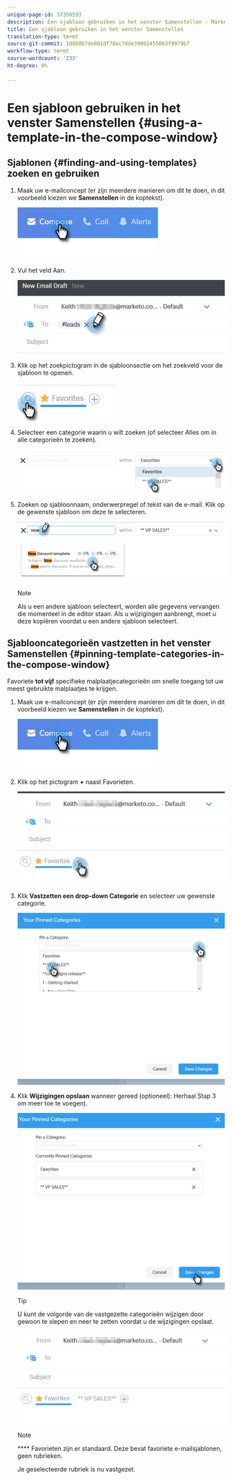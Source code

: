 ```yaml
---
unique-page-id: 37356593
description: Een sjabloon gebruiken in het venster Samenstellen - Marketo Docs - Productdocumentatie
title: Een sjabloon gebruiken in het venster Samenstellen
translation-type: tm+mt
source-git-commit: 1dd80b7de801df78ac7dde39002455063f9979b7
workflow-type: tm+mt
source-wordcount: '233'
ht-degree: 0%

---
```



# Een sjabloon gebruiken in het venster Samenstellen {#using-a-template-in-the-compose-window}

## Sjablonen {#finding-and-using-templates} zoeken en gebruiken

1. Maak uw e-mailconcept (er zijn meerdere manieren om dit te doen, in dit voorbeeld kiezen we **Samenstellen** in de koptekst).

   ![](assets/one-6.png)

1. Vul het veld Aan.

   ![](assets/searching-two.png)

1. Klik op het zoekpictogram in de sjabloonsectie om het zoekveld voor de sjabloon te openen.

   ![](assets/searching-three.png)

1. Selecteer een categorie waarin u wilt zoeken (of selecteer Alles om in alle categorieën te zoeken).

   ![](assets/searching-four.png)

1. Zoeken op sjabloonnaam, onderwerpregel of tekst van de e-mail. Klik op de gewenste sjabloon om deze te selecteren.

   ![](assets/searching-five.png)

   >[!NOTE]
   >
   >Als u een andere sjabloon selecteert, worden alle gegevens vervangen die momenteel in de editor staan. Als u wijzigingen aanbrengt, moet u deze kopiëren voordat u een andere sjabloon selecteert.

## Sjablooncategorieën vastzetten in het venster Samenstellen {#pinning-template-categories-in-the-compose-window}

Favoriete **tot vijf** specifieke malplaatjecategorieën om snelle toegang tot uw meest gebruikte malplaatjes te krijgen.

1. Maak uw e-mailconcept (er zijn meerdere manieren om dit te doen, in dit voorbeeld kiezen we **Samenstellen** in de koptekst).

   ![](assets/one-6.png)

1. Klik op het pictogram **+** naast Favorieten.

   ![](assets/pinning-two.png)

1. Klik **Vastzetten een drop-down Categorie** en selecteer uw gewenste categorie.

   ![](assets/pinning-three.png)

1. Klik **Wijzigingen opslaan** wanneer gereed (optioneel): Herhaal Stap 3 om meer toe te voegen).

   ![](assets/pinning-four.png)

   >[!TIP]
   >
   >U kunt de volgorde van de vastgezette categorieën wijzigen door gewoon te slepen en neer te zetten voordat u de wijzigingen opslaat.

   ![](assets/pinning-five.png)

   >[!NOTE]
   >
   >**** Favorieten zijn er standaard. Deze bevat favoriete e-mailsjablonen, geen rubrieken.

   Je geselecteerde rubriek is nu vastgezet.
